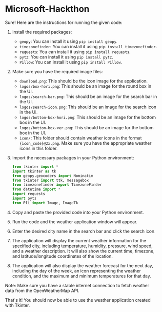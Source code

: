 # Microsoft-Hackthon
Sure! Here are the instructions for running the given code:

1. Install the required packages:
   - `geopy`: You can install it using `pip install geopy`.
   - `timezonefinder`: You can install it using `pip install timezonefinder`.
   - `requests`: You can install it using `pip install requests`.
   - `pytz`: You can install it using `pip install pytz`.
   - `Pillow`: You can install it using `pip install Pillow`.

2. Make sure you have the required image files:
   - `download.png`: This should be the icon image for the application.
   - `logos/box-hori.png`: This should be an image for the round box in the UI.
   - `logos/search-bar.png`: This should be an image for the search bar in the UI.
   - `logos/search-icon.png`: This should be an image for the search icon in the UI.
   - `logos/bottom-box-hori.png`: This should be an image for the bottom box in the UI.
   - `logos/bottom-box-ver.png`: This should be an image for the bottom box in the UI.
   - `icon/`: This folder should contain weather icons in the format `{icon_code}@2x.png`. Make sure you have the appropriate weather icons in this folder.

3. Import the necessary packages in your Python environment:
   ```python
   from tkinter import *
   import tkinter as tk
   from geopy.geocoders import Nominatim
   from tkinter import ttk, messagebox
   from timezonefinder import TimezoneFinder
   from datetime import *
   import requests
   import pytz
   from PIL import Image, ImageTk
   ```

4. Copy and paste the provided code into your Python environment.

5. Run the code and the weather application window will appear.

6. Enter the desired city name in the search bar and click the search icon.

7. The application will display the current weather information for the specified city, including temperature, humidity, pressure, wind speed, and a weather description. It will also show the current time, timezone, and latitude/longitude coordinates of the location.

8. The application will also display the weather forecast for the next day, including the day of the week, an icon representing the weather condition, and the maximum and minimum temperatures for that day.

Note: Make sure you have a stable internet connection to fetch weather data from the OpenWeatherMap API.

That's it! You should now be able to use the weather application created with Tkinter.

